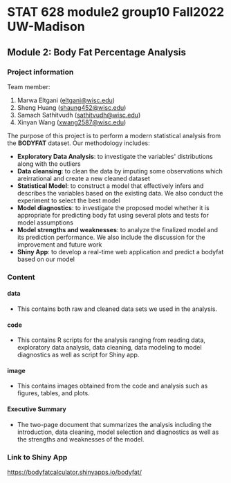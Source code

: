 # STAT 628 module2 group10 Fall2022 UW-Madison

## Module 2: Body Fat Percentage Analysis

### Project information

Team member:
1. Marwa Eltgani (eltgani@wisc.edu)
2. Sheng Huang (shaung452@wisc.edu)
3. Samach Sathitvudh (sathitvudh@wisc.edu)
4. Xinyan Wang (xwang2587@wisc.edu)

The purpose of this project is to perform a modern statistical analysis from the **BODYFAT** dataset. Our methodology includes:
- **Exploratory Data Analysis**: to investigate the variables' distributions along with the outliers
- **Data cleansing**: to clean the data by imputing some observations which areirrational and create a new cleaned dataset
- **Statistical Model**: to construct a model that effectively infers and describes the variables based on the existing data. We also conduct the experiment to select the best model
- **Model diagnostics**: to investigate the proposed model whether it is appropriate for predicting body fat using several plots and tests for model assumptions
- **Model strengths and weaknesses**: to analyze the finalized model and its prediction performance. We also include the discussion for the improvement and future work
- **Shiny App**: to develop a real-time web application and predict a bodyfat based on our model

### Content
#### data
- This contains both raw and cleaned data sets we used in the analysis.

#### code
- This contains R scripts for the analysis ranging from reading data, exploratory data analysis, data cleaning, data modeling to model diagnostics as well as script for Shiny app.

#### image
- This contains images obtained from the code and analysis such as figures, tables, and plots.

#### Executive Summary
- The two-page document that summarizes the analysis including the introduction, data cleaning, model selection and diagnostics as well as the strengths and weaknesses of the model.

### Link to Shiny App
https://bodyfatcalculator.shinyapps.io/bodyfat/
